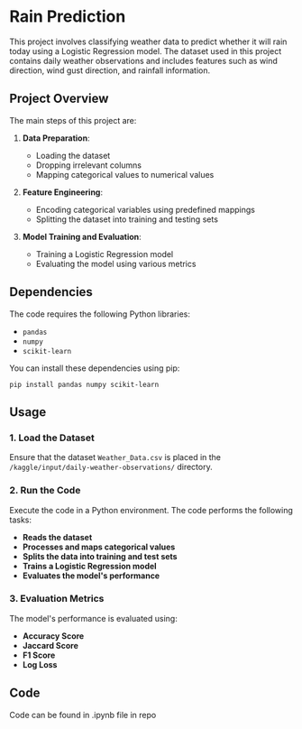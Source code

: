 # Rain Prediction

This project involves classifying weather data to predict whether it will rain today using a Logistic Regression model. The dataset used in this project contains daily weather observations and includes features such as wind direction, wind gust direction, and rainfall information.

## Project Overview

The main steps of this project are:

1. **Data Preparation**:
   - Loading the dataset
   - Dropping irrelevant columns
   - Mapping categorical values to numerical values

2. **Feature Engineering**:
   - Encoding categorical variables using predefined mappings
   - Splitting the dataset into training and testing sets

3. **Model Training and Evaluation**:
   - Training a Logistic Regression model
   - Evaluating the model using various metrics

## Dependencies

The code requires the following Python libraries:

- `pandas`
- `numpy`
- `scikit-learn`

You can install these dependencies using pip:


```pip install pandas numpy scikit-learn ```

## Usage

### 1. Load the Dataset

Ensure that the dataset `Weather_Data.csv` is placed in the `/kaggle/input/daily-weather-observations/` directory.

### 2. Run the Code

Execute the code in a Python environment. The code performs the following tasks:

- **Reads the dataset**
- **Processes and maps categorical values**
- **Splits the data into training and test sets**
- **Trains a Logistic Regression model**
- **Evaluates the model's performance**

### 3. Evaluation Metrics

The model's performance is evaluated using:

- **Accuracy Score**
- **Jaccard Score**
- **F1 Score**
- **Log Loss**

## Code

Code can be found in .ipynb file in repo
